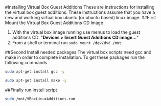 #Installing Virtual Box Guest Additions
These are instructions for installing the virtual box guest additions. These instructions assume that you have a new and working virtual box ubuntu (or ubuntu based) linux image.
##First Mount the Virtual Box Guest Additions CD Image
1. With the virtual box image running use menus to load the guest additions CD: "**Devices > Insert Guest Additions CD image...**"
1. From a shell or terminal run `sudo mount /dev/dvd /mnt`

##Second Install needed packages
The virtual box scripts need gcc and make in order to complete installation. To get these packages run the following commands
```bash
sudo apt-get install gcc -y
```
```bash
sudo apt-get install make -y
```
##Finally run install script
```bash
sudo /mnt/VBoxLinuxAdditions.run
```
